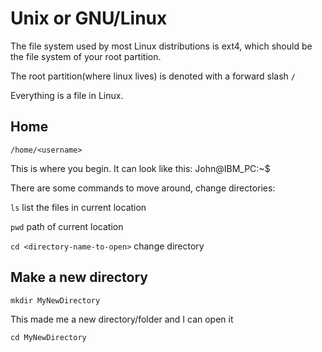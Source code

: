 # Unix or GNU/Linux

The file system used by most Linux distributions is ext4, which should be the file system of your root partition.

The root partition(where linux lives) is denoted with a forward slash ```/```

Everything is a file in Linux.

## Home

```/home/<username>```

This is where you begin. It can look like this:
    John@IBM_PC:~$

There are some commands to move around, change directories:

```ls```                         list the files in current location

```pwd```                         path of current location

```cd <directory-name-to-open>``` change directory


## Make a new directory

```mkdir MyNewDirectory```

This made me a new directory/folder and I can open it

```cd MyNewDirectory```
